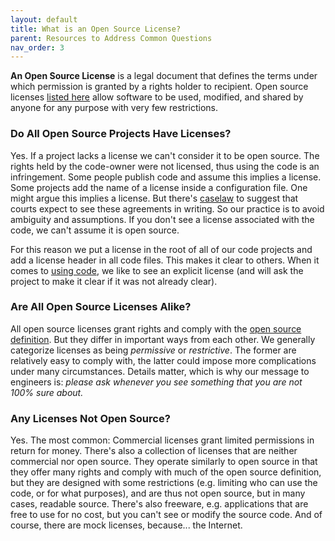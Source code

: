 ```yaml
---
layout: default
title: What is an Open Source License?
parent: Resources to Address Common Questions
nav_order: 3
---
```


**An Open Source License** is a legal document that defines the terms under which permission is granted by a rights holder to recipient. Open source licenses [listed here](https://opensource.org/licenses) allow software to be used, modified, and shared by anyone for any purpose with very few restrictions. 

### Do All Open Source Projects Have Licenses?

Yes. If a project lacks a license we can't consider it to be open source. The rights held by the code-owner were not licensed, thus using the code is an infringement. Some people publish code and assume this implies a license. Some projects add the name of a license inside a configuration file. One might argue this implies a license. But there's [caselaw](https://openjurist.org/817/f2d/72/effects-associates-inc-v-cohen) to suggest that courts expect to see these agreements in writing. So our practice is to avoid ambiguity and assumptions. If you don't see a license associated with the code, we can't assume it is open source. 

For this reason we put a license in the root of all of our code projects and add a license header in all code files. This makes it clear to others. When it comes to [using code](https://verizonmedia.github.io/oss-guide/docs/using/using.html#the-open-source-license), we like to see an explicit license (and will ask the project to make it clear if it was not already clear).

### Are All Open Source Licenses Alike?

All open source licenses grant rights and comply with the [open source definition](https://opensource.org/osd). But they differ in important ways from each other. We generally categorize licenses as being _permissive_ or _restrictive_. The former are relatively easy to comply with, the latter could impose more complications under many circumstances. Details matter, which is why our message to engineers is: *please ask whenever you see something that you are not 100% sure about.*

### Any Licenses Not Open Source?

Yes. The most common: Commercial licenses grant limited permissions in return for money. There's also a collection of licenses that are neither commercial nor open source. They operate similarly to open source in that they offer many rights and comply with much of the open source definition, but they are designed with some restrictions (e.g. limiting who can use the code, or for what purposes), and are thus not open source, but in many cases, readable source. There's also freeware, e.g. applications that are free to use for no cost, but you can't see or modify the source code. And of course, there are mock licenses, because... the Internet.
